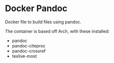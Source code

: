 # Docker Pandoc

Docker file to build files using pandoc.

The container is based off Arch, with these installed:
- pandoc
- pandoc-citeproc
- pandoc-crossref
- texlive-most
